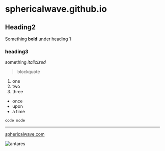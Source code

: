# sphericalwave.github.io

## Heading2

Something **bold** under heading 1

### heading3

something *italicized*

> blockquote

1. one
2. two
3. three

- once
- upon
- a time

`code mode`

---

[sphericalwave.com](https://sphericalwave.com)

![antares](https://en.wikipedia.org/wiki/Antares#/media/File:Infrared_Rho_Ophiuchi_Complex.jpg)
